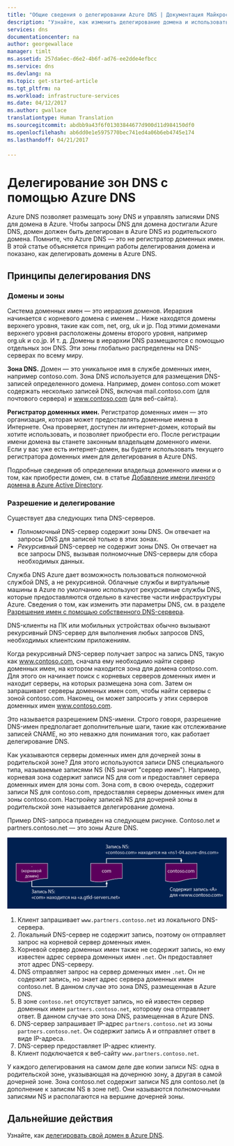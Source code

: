 ```yaml
---
title: "Общие сведения о делегировании Azure DNS | Документация Майкрософт"
description: "Узнайте, как изменить делегирование домена и использовать серверы имен Azure DNS для размещения домена."
services: dns
documentationcenter: na
author: georgewallace
manager: timlt
ms.assetid: 257da6ec-d6e2-4b6f-ad76-ee2dde4efbcc
ms.service: dns
ms.devlang: na
ms.topic: get-started-article
ms.tgt_pltfrm: na
ms.workload: infrastructure-services
ms.date: 04/12/2017
ms.author: gwallace
translationtype: Human Translation
ms.sourcegitcommit: abdbb9a43f6f01303844677d900d11d984150df0
ms.openlocfilehash: ab6dd0e1e5975770bec741ed4a06b6eb4745e174
ms.lasthandoff: 04/21/2017

---
```


# <a name="delegation-of-dns-zones-with-azure-dns"></a>Делегирование зон DNS с помощью Azure DNS

Azure DNS позволяет размещать зону DNS и управлять записями DNS для домена в Azure. Чтобы запросы DNS для домена достигали Azure DNS, домен должен быть делегирован в Azure DNS из родительского домена. Помните, что Azure DNS — это не регистратор доменных имен. В этой статье объясняется принцип работы делегирования домена и показано, как делегировать домены в Azure DNS.

## <a name="how-dns-delegation-works"></a>Принципы делегирования DNS

### <a name="domains-and-zones"></a>Домены и зоны

Система доменных имен — это иерархия доменов. Иерархия начинается с корневого домена с именем **.**.  Ниже находятся домены верхнего уровня, такие как com, net, org, uk и jp.  Под этими доменами верхнего уровня расположены домены второго уровня, например org.uk и co.jp.  И т. д. Домены в иерархии DNS размещаются с помощью отдельных зон DNS. Эти зоны глобально распределены на DNS-серверах по всему миру.

**Зона DNS.** Домен — это уникальное имя в службе доменных имен, например contoso.com. Зона DNS используется для размещения DNS-записей определенного домена. Например, домен contoso.com может содержать несколько записей DNS, включая mail.contoso.com (для почтового сервера) и www.contoso.com (для веб-сайта).

**Регистратор доменных имен.** Регистратор доменных имен — это организация, которая может предоставлять доменные имена в Интернете. Она проверяет, доступен ли интернет-домен, который вы хотите использовать, и позволяет приобрести его. После регистрации имени домена вы станете законным владельцем доменного имени. Если у вас уже есть интернет-домен, вы будете использовать текущего регистратора доменных имен для делегирования в Azure DNS.

Подробные сведения об определении владельца доменного имени и о том, как приобрести домен, см. в статье [Добавление имени личного домена в Azure Active Directory](https://msdn.microsoft.com/library/azure/hh969248.aspx).

### <a name="resolution-and-delegation"></a>Разрешение и делегирование

Существует два следующих типа DNS-серверов.

* *Полномочный* DNS-сервер содержит зоны DNS. Он отвечает на запросы DNS для записей только в этих зонах.
* *Рекурсивный* DNS-сервер не содержит зоны DNS. Он отвечает на все запросы DNS, вызывая полномочные DNS-серверы для сбора необходимых данных.

Служба DNS Azure дает возможность пользоваться полномочной службой DNS,  а не рекурсивной. Облачные службы и виртуальные машины в Azure по умолчанию используют рекурсивные службы DNS, которые предоставляются отдельно в качестве части инфраструктуры Azure. Сведения о том, как изменить эти параметры DNS, см. в разделе [Разрешение имен с помощью собственного DNS-сервера](../virtual-network/virtual-networks-name-resolution-for-vms-and-role-instances.md#name-resolution-using-your-own-dns-server).

DNS-клиенты на ПК или мобильных устройствах обычно вызывают рекурсивный DNS-сервер для выполнения любых запросов DNS, необходимых клиентским приложениям.

Когда рекурсивный DNS-сервер получает запрос на запись DNS, такую как www.contoso.com, сначала ему необходимо найти сервер доменных имен, на котором находится зона для домена contoso.com. Для этого он начинает поиск с корневых серверов доменных имен и находит серверы, на которых размещена зона com. Затем он запрашивает серверы доменных имен com, чтобы найти серверы с зоной contoso.com.  Наконец, он может запросить у этих серверов доменных имен www.contoso.com.

Это называется разрешением DNS-имени. Строго говоря, разрешение DNS-имен предполагает дополнительные шаги, такие как отслеживание записей CNAME, но это неважно для понимания того, как работает делегирование DNS.

Как указываются серверы доменных имен для дочерней зоны в родительской зоне? Для этого используются записи DNS специального типа, называемые записями NS (NS значит "сервер имен"). Например, корневая зона содержит записи NS для com и предоставляет сервера доменных имен для зоны com. Зона com, в свою очередь, содержит записи NS для contoso.com, предоставляя серверы доменных имен для зоны contoso.com. Настройку записей NS для дочерней зоны в родительской зоне называется делегирование домена.

Пример DNS-запроса приведен на следующем рисунке. Contoso.net и partners.contoso.net — это зоны Azure DNS.

![Сервер имен DNS](./media/dns-domain-delegation/image1.png)

1. Клиент запрашивает `www.partners.contoso.net` из локального DNS-сервера.
1. Локальный DNS-сервер не содержит запись, поэтому он отправляет запрос на корневой сервер доменных имен.
1. Корневой сервер доменных имен также не содержит запись, но ему известен адрес сервера доменных имен `.net`. Он предоставляет этот адрес DNS-серверу.
1. DNS отправляет запрос на сервер доменных имен `.net`. Он не содержит запись, но знает адрес сервера доменных имен contoso.net. В данном случае это зона DNS, размещенная в Azure DNS.
1. В зоне `contoso.net` отсутствует запись, но ей известен сервер доменных имен `partners.contoso.net`, которому она отправляет ответ. В данном случае это зона DNS, размещенная в Azure DNS.
1. DNS-сервер запрашивает IP-адрес `partners.contoso.net` из зоны `partners.contoso.net`. Он содержит запись A и отправляет ответ в виде IP-адреса.
1. DNS-сервер предоставляет IP-адрес клиенту.
1. Клиент подключается к веб-сайту `www.partners.contoso.net`.

У каждого делегирования на самом деле две копии записи NS: одна в родительской зоне, указывающая на дочернюю зону, а другая в самой дочерней зоне. Зона contoso.net содержит записи NS для contoso.net (в дополнение к записям NS в зоне net). Они называются полномочными записями NS и располагаются на вершине дочерней зоны.

## <a name="next-steps"></a>Дальнейшие действия

Узнайте, как [делегировать свой домен в Azure DNS](dns-delegate-domain-azure-dns.md).



